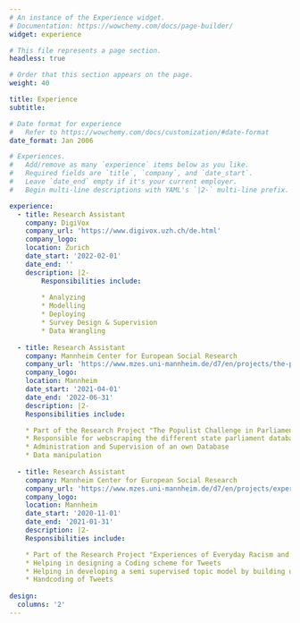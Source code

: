 ```yaml
---
# An instance of the Experience widget.
# Documentation: https://wowchemy.com/docs/page-builder/
widget: experience

# This file represents a page section.
headless: true

# Order that this section appears on the page.
weight: 40

title: Experience
subtitle:

# Date format for experience
#   Refer to https://wowchemy.com/docs/customization/#date-format
date_format: Jan 2006

# Experiences.
#   Add/remove as many `experience` items below as you like.
#   Required fields are `title`, `company`, and `date_start`.
#   Leave `date_end` empty if it's your current employer.
#   Begin multi-line descriptions with YAML's `|2-` multi-line prefix.

experience:
  - title: Research Assistant
    company: DigiVox
    company_url: 'https://www.digivox.uzh.ch/de.html'
    company_logo:
    location: Zurich
    date_start: '2022-02-01'
    date_end: ''
    description: |2-
        Responsibilities include:
        
        * Analyzing
        * Modelling
        * Deploying
        * Survey Design & Supervision
        * Data Wrangling
        
  - title: Research Assistant
    company: Mannheim Center for European Social Research
    company_url: 'https://www.mzes.uni-mannheim.de/d7/en/projects/the-populist-challenge-in-parliament'
    company_logo:
    location: Mannheim
    date_start: '2021-04-01'
    date_end: '2022-06-31'
    description: |2-
    Responsibilities include:

    * Part of the Research Project "The Populist Challenge in Parliament"
    * Responsible for webscraping the different state parliament databases
    * Administration and Supervision of an own Database
    * Data manipulation
    
  - title: Research Assistant
    company: Mannheim Center for European Social Research
    company_url: 'https://www.mzes.uni-mannheim.de/d7/en/projects/experiences-of-everyday-racism-and-media-mediated-racism-in-the-political-public-sphere'
    company_logo:
    location: Mannheim
    date_start: '2020-11-01'
    date_end: '2021-01-31'
    description: |2-
    Responsibilities include:

    * Part of the Research Project "Experiences of Everyday Racism and Media-Mediated Racism in the (Political) Public Sphere"
    * Helping in designing a Coding scheme for Tweets
    * Helping in developing a semi supervised topic model by building up a dictionary
    * Handcoding of Tweets
    
design:
  columns: '2'
---
```

